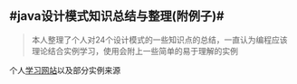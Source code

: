 ﻿#java设计模式知识总结与整理(附例子)#
--------------------------------------------------------------------
>   本人整理了个人对24个设计模式的一些知识点的总结，一直认为编程应该理论结合实例学习，使用会附上一些简单的易于理解的实例


个人[学习网站][1]以及部分实例来源

  [1]: http://www.runoob.com/design-pattern/factory-pattern.html
  
  